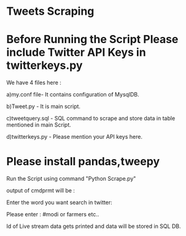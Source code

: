 # Tweets Scraping
# Before Running the Script Please include Twitter API Keys in twitterkeys.py

We have 4 files here :


a)my.conf file- It contains configuration of MysqlDB.

b)Tweet.py - It is main script.

c)tweetquery.sql - SQL command to scrape and store data in table mentioned in main Script.

d)twitterkeys.py - Please mention your API keys here.



# Please install pandas,tweepy

Run the Script using command "Python Scrape.py"

output of cmdprmt will be :

Enter the word you want search in twitter: 

Please enter : #modi or farmers etc..


Id of Live stream data gets printed and data will be stored in SQL DB.
